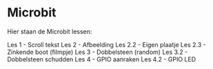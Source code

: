 # Microbit

Hier staan de Microbit lessen:

Les 1 - Scroll tekst
Les 2 - Afbeelding
Les 2.2 - Eigen plaatje
Les 2.3 - Zinkende boot (filmpje)
Les 3 - Dobbelsteen (random)
Les 3.2 - Dobbelsteen schudden 
Les 4 - GPIO aanraken
Les 4.2 - GPIO LED

